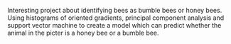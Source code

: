 Interesting project about identifying bees as bumble bees or honey bees. Using histograms of oriented gradients, principal component analysis and support vector machine to create a model which can predict whether
the animal in the picter is a honey bee or a bumble bee. 
